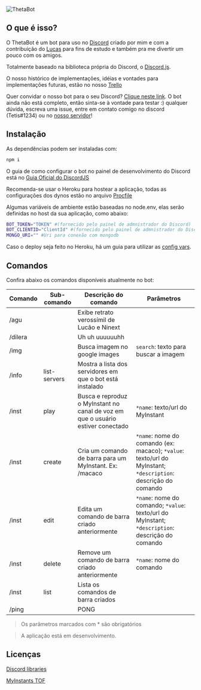 ![ThetaBot](https://i.imgur.com/rQEYFnt.png)

## O que é isso?

O ThetaBot é um bot para uso no [Discord](https://discord.com/) criado por mim e com a contribuição do [Lucas](https://github.com/lucasvsouza28) para fins de estudo e também pra me divertir um pouco com os amigos.

Totalmente baseado na biblioteca própria do Discord, o [Discord.js](https://discord.js.org/#/).

O nosso histórico de implementações, idéias e vontades para implementações futuras, estão no nosso [Trello](https://trello.com/b/bArWp6KZ/thetabot)

Quer convidar o nosso bot para o seu Discord? [Clique neste link](https://discord.com/oauth2/authorize?client_id=799778892780011530&scope=bot). O bot ainda não está completo, então sinta-se à vontade para testar :) qualquer dúvida, escreva uma issue, entre em contato comigo no discord (Tetis#1234) ou no [nosso servidor](https://discord.gg/mnXbckAU)!

## Instalação

As dependências podem ser instaladas com:

```bash
npm i
```

O guia de como configurar o bot no painel de desenvolvimento do Discord está no [Guia Oficial do DiscordJS](https://discordjs.guide/preparations/setting-up-a-bot-application.html#creating-your-bot)

Recomenda-se usar o Heroku para hostear a aplicação, todas as configurações dos dynos estão no arquivo [Procfile](https://github.com/AndradeMatheus/ThetaBot/blob/master/Procfile)

Algumas variáveis de ambiente estão baseadas no node.env, elas serão definidas no host da sua aplicação, como abaixo:

```bash
BOT_TOKEN="TOKEN" #(fornecido pelo painel de admnistrador do Discord)
BOT_CLIENTID="ClientId" #(fornecido pelo painel de admnistrador do Discord)
MONGO_URI="" #Uri para conexão com mongodb
```

Caso o deploy seja feito no Heroku, há um guia para utilizar as [config vars](https://devcenter.heroku.com/articles/config-vars).

## Comandos

Confira abaixo os comandos disponíveis atualmente no bot:

| Comando | Sub-comando | Descrição do comando | Parâmetros |
|---------|-------------|----------------------|------------|
| /agu    |             | Exibe retrato verossímil de Lucão e Ninext |
| /dilera |             | Uh uh uuuuuuhh       |            |
| /img    |             | Busca imagem no google images | ``search``: texto para buscar a imagem |
| /info   | list-servers | Mostra a lista dos servidores em que o bot está instalado |
| /inst   | play        | Busca e reproduz o MyInstant no canal de voz em que o usuário estiver conectado | ``*name``: texto/url do MyInstant |
| /inst   | create      | Cria um comando de barra para um MyInstant. Ex: /macaco | ``*name``: nome do comando (ex: macaco); ``*value``: texto/url do MyInstant; ``*description``: descrição do comando |
| /inst   | edit        | Edita um comando de barra criado anteriormente | ``*name``: nome do comando; ``*value``: texto/url do MyInstant; ``*description``: descrição do comando |
| /inst   | delete      | Remove um comando de barra criado anteriormente | ``*name``: nome do comando |
| /inst   | list        | Lista os comandos de barra criados ||
| /ping   |             | PONG                               |

> Os parâmetros marcados com * são obrigatórios

> A aplicação está em desenvolvimento.

## Licenças

[Discord libraries](https://discord.com/licenses)

[MyInstants TOF](https://www.myinstants.com/terms_of_use.html)
